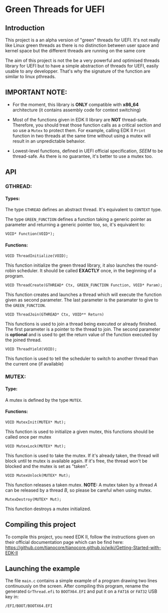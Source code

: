 # Green Threads for UEFI

## Introduction
This project is a an alpha version of "green" threads for UEFI. It's not really like Linux green threads as there is no distinction between user space and kernel space but the different threads are running on the same core

The aim of this project is not the be a very powerful and optimised threads library for UEFI but to have a simple abstraction of threads for UEFI, easily usable to any developper. That's why the signature of the function are similar to linux pthreads.

## IMPORTANT NOTE:
- For the moment, this library is **ONLY** compatible with **x86_64** architecture (it contains assembly code for context switching)

- Most of the functions given in EDK II library are **NOT** thread-safe. Therefore, you should treat those function calls as a critical section and so use a `Mutex` to protect them.
For example, calling EDK II `Print` function in two threads at the same time without using a mutex will result in an unpredictable behavior.

- Lowest-level functions, defined in UEFI official specification, *SEEM* to be thread-safe. As there is no guarantee, it's better to use a mutex too.

## **API**

### GTHREAD:

#### Types:
The type `GTHREAD` defines an abstract thread. It's equivalent to `CONTEXT` type.

The type `GREEN_FUNCTION` defines a function taking a generic pointer as parameter and returning a generic pointer too, so, it's equivalent to:
```
VOID* Function(VOID*);
```

#### Functions:
```
VOID ThreadInitialize(VOID);
```
This function initialize the green thread library, it also launches the round-robin scheduler. It should be called **EXACTLY** once, in the beginning of a program.


```
VOID ThreadCreate(GTHREAD* Ctx, GREEN_FUNCTION Function, VOID* Param);
```
This function creates and launches a thread which will execute the function given as second parameter. The last parameter is the paramater to give to the `GREEN_FUNCTION`.

```
VOID ThreadJoin(GTHREAD* Ctx, VOID** Return)
```
This functions is used to join a thread being executed or already finished. The first parameter is a pointer to the thread to join. The second parameter is **optional** and is used to get the return value of the function executed by the joined thread.

```
VOID ThreadYield(VOID);
```
This function is used to tell the scheduler to switch to another thread than the current one (if available)

### MUTEX:
#### Type:
A mutex is defined by the type `MUTEX`.

#### Functions:
```
VOID MutexInit(MUTEX* Mut);
```
This function is used to initialize a given mutex, this functions should be called once per mutex

```
VOID MutexLock(MUTEX* Mut);
```
This function is used to take the mutex. If it's already taken, the thread will block until te mutex is available again. If it's free, the thread won't be blocked and the mutex is set as "taken".

```
VOID MutexUnlock(MUTEX* Mut);
```
This function releases a taken mutex.
**NOTE:** A mutex taken by a thread _A_ can be released by a thread _B_, so please be careful when using mutex.

```
MutexDestroy(MUTEX* Mut);
```
This function destroys a mutex initialized.

## Compiling this project
To compile this project, you need EDK II, follow the instructions given on their official documentation page which can be find here: https://github.com/tianocore/tianocore.github.io/wiki/Getting-Started-with-EDK-II

## Launching the example

The file `main.c` contains a simple example of a program drawing two lines continuously on the screen. After compiling this program, rename the generated `GrThread.efi` to `BOOTX64.EFI` and put it on a `FAT16` or `FAT32` USB key in:

`/EFI/BOOT/BOOTX64.EFI`